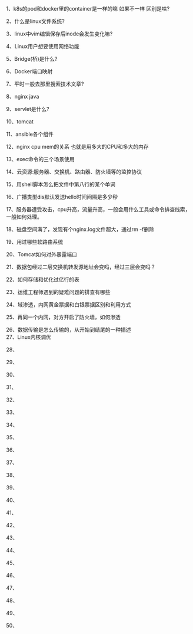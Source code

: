 1、k8s的pod和docker里的container是一样的嘛 如果不一样 区别是啥?

2、什么是linux文件系统?

3、linux中vim编辑保存后inode会发生变化嘛?

4、Linux用户想要使用网络功能

5、Bridge(桥)是什么?

6、Docker端口映射

7、平时一般去那里搜索技术文章?

8、nginx java

9、servlet是什么?

10、tomcat

11、ansible各个组件

12、nginx cpu mem的关系 也就是用多大的CPU和多大的内存

13、exec命令的三个场景使用

14、云资源:服务器、交换机、路由器、防火墙等的监控协议

15、用shell脚本怎么把文件中第八行的某个单词

16、广播类型dis默认发送hello时间间隔是多少秒

17、服务器遭受攻击，cpu升高，流量升高，一般会用什么工具或命令排查线索，一般如何处理。

18、磁盘空间满了，发现有个nginx.log文件超大，通过rm -f删除

19、用过哪些软路由系统

20、Tomcat如何对外暴露端口

21、数据包经过二层交换机转发源地址会变吗，经过三层会变吗？

22、如何存储和优化过亿行的表

23、运维工程师遇到的疑难问题的排查有哪些

24、域渗透，内网黄金票据和白银票据区别和利用方式

25、再同一个内网，对方开启了防火墙，如何渗透

26、数据传输是怎么传输的，从开始到结尾的一种描述\
27、Linux内核调优

28、

29、

30、

31、

32、

33、

34、

35、

36、

37、

38、

39、

40、

41、

42、

43、

44、

45、

46、

47、

48、

49、

50、

